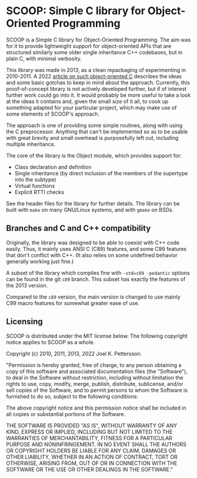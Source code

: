 SCOOP: Simple C library for Object-Oriented Programming
=======================================================

SCOOP is a Simple C library for Object-Oriented Programming.
The aim was for it to provide lightweight support for object-oriented APIs
that are structured similarly some older single inheritance C++ codebases,
but in plain C, with minimal verbosity.

This library was made in 2013, as a clean repackaging of experimenting in
2010-2011. A 2022 [article on such object-oriented C](https://joelkp.frama.io/blog/c-struct-inherit.html)
describes the ideas and some basic gotchas to keep in mind about the approach.
Currently, this proof-of-concept library is not actively developed further,
but if of interest further work could go into it. It would probably be more
useful to take a look at the ideas it contains and, given the small size of
it all, to cook up something adapted for your particular project, which may
make use of some elements of SCOOP's approach.

The approach is one of providing some simple routines, along with using the
C preprocessor. Anything that can't be implemented so as to be usable with
great brevity and small overhead is purposefully left out,
including multiple inheritance.

The core of the library is the Object module, which provides support for:
- Class declaration and definition
- Single inheritance (by direct inclusion of the members of the supertype
  into the subtype)
- Virtual functions
- Explicit RTTI checks

See the header files for the library for further details. The library can be built with `make` on many GNU/Linux systems, and with `gmake` on BSDs.

Branches and C and C++ compatibility
------------------------------------

Originally, the library was designed to be able to coexist with C++ code easily. Thus, it mainly uses ANSI C (C89) features, and some C99 features that don't conflict with C++. (It also relies on some undefined behavior generally working just fine.)

A subset of the library which compiles fine with `-std=c89 -pedantic` options can be found in the git `c89` branch. This subset has exactly the features of the 2013 version.

Compared to the `c89` version, the main version is changed to use mainly C99 macro features for somewhat greater ease of use.

Licensing
---------

SCOOP is distributed under the MIT license below.
The following copyright notice applies to SCOOP as a whole.

Copyright (c) 2010, 2011, 2013, 2022 Joel K. Pettersson.

"Permission is hereby granted, free of charge, to any person obtaining a
copy of this software and associated documentation files (the "Software"),
to deal in the Software without restriction, including without limitation
the rights to use, copy, modify, merge, publish, distribute, sublicense,
and/or sell copies of the Software, and to permit persons to whom the
Software is furnished to do so, subject to the following conditions:

The above copyright notice and this permission notice shall be included in
all copies or substantial portions of the Software.

THE SOFTWARE IS PROVIDED "AS IS", WITHOUT WARRANTY OF ANY KIND, EXPRESS OR
IMPLIED, INCLUDING BUT NOT LIMITED TO THE WARRANTIES OF MERCHANTABILITY,
FITNESS FOR A PARTICULAR PURPOSE AND NONINFRINGEMENT. IN NO EVENT SHALL
THE AUTHORS OR COPYRIGHT HOLDERS BE LIABLE FOR ANY CLAIM, DAMAGES OR OTHER
LIABILITY, WHETHER IN AN ACTION OF CONTRACT, TORT OR OTHERWISE, ARISING
FROM, OUT OF OR IN CONNECTION WITH THE SOFTWARE OR THE USE OR OTHER
DEALINGS IN THE SOFTWARE."

